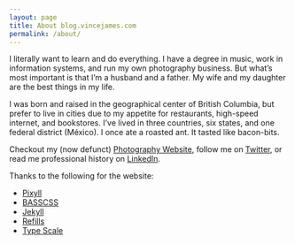 ```yaml
---
layout: page
title: About blog.vincejames.com
permalink: /about/
---
```


I literally want to learn and do everything.  I have a degree in music, work in information systems, and run my own photography business. But what’s most important is that I’m a husband and a father. My wife and my daughter are the best things in my life.

I was born and raised in the geographical center of British Columbia, but prefer to live in cities due to my appetite for restaurants, high-speed internet, and bookstores. I’ve lived in three countries, six states, and one federal district (México). I once ate a roasted ant. It tasted like bacon-bits.

Checkout my (now defunct) [Photography Website](http://vincejames.com), follow me on [Twitter](https://twitter.com/vince_james), or read me professional history on [LinkedIn](https://www.linkedin.com/in/vincejames).

Thanks to the following for the website:

* [Pixyll](https://github.com/johnotander/pixyll)
* [BASSCSS](http://basscss.com)
* [Jekyll](http://jekyllrb.com)
* [Refills](http://refills.bourbon.io/)
* [Type Scale](http://type-scale.com/)
